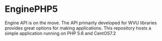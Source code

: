 # EnginePHP5
Engine API is on the move. The API primarily developed for WVU libraries provides great options for making applications. This repository hosts a 
simple application running on PHP 5.6 and CentOS7.2
